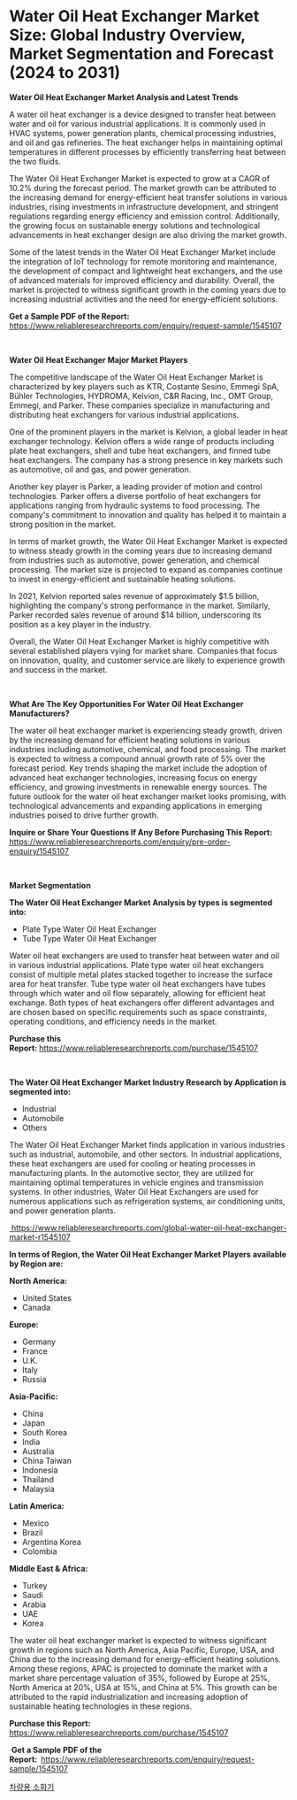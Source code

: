 <p><h1>Water Oil Heat Exchanger Market Size: Global Industry Overview, Market Segmentation and Forecast (2024 to 2031)</h1></p><p><strong>Water Oil Heat Exchanger Market Analysis and Latest Trends</strong></p>
<p><p>A water oil heat exchanger is a device designed to transfer heat between water and oil for various industrial applications. It is commonly used in HVAC systems, power generation plants, chemical processing industries, and oil and gas refineries. The heat exchanger helps in maintaining optimal temperatures in different processes by efficiently transferring heat between the two fluids.</p><p>The Water Oil Heat Exchanger Market is expected to grow at a CAGR of 10.2% during the forecast period. The market growth can be attributed to the increasing demand for energy-efficient heat transfer solutions in various industries, rising investments in infrastructure development, and stringent regulations regarding energy efficiency and emission control. Additionally, the growing focus on sustainable energy solutions and technological advancements in heat exchanger design are also driving the market growth.</p><p>Some of the latest trends in the Water Oil Heat Exchanger Market include the integration of IoT technology for remote monitoring and maintenance, the development of compact and lightweight heat exchangers, and the use of advanced materials for improved efficiency and durability. Overall, the market is projected to witness significant growth in the coming years due to increasing industrial activities and the need for energy-efficient solutions.</p></p>
<p><strong>Get a Sample PDF of the Report:&nbsp;</strong> <a href="https://www.reliableresearchreports.com/enquiry/request-sample/1545107">https://www.reliableresearchreports.com/enquiry/request-sample/1545107</a></p>
<p>&nbsp;</p>
<p><strong>Water Oil Heat Exchanger Major Market Players</strong></p>
<p><p>The competitive landscape of the Water Oil Heat Exchanger Market is characterized by key players such as KTR, Costante Sesino, Emmegi SpA, Bühler Technologies, HYDROMA, Kelvion, C&R Racing, Inc., OMT Group, Emmegi, and Parker. These companies specialize in manufacturing and distributing heat exchangers for various industrial applications.</p><p>One of the prominent players in the market is Kelvion, a global leader in heat exchanger technology. Kelvion offers a wide range of products including plate heat exchangers, shell and tube heat exchangers, and finned tube heat exchangers. The company has a strong presence in key markets such as automotive, oil and gas, and power generation.</p><p>Another key player is Parker, a leading provider of motion and control technologies. Parker offers a diverse portfolio of heat exchangers for applications ranging from hydraulic systems to food processing. The company's commitment to innovation and quality has helped it to maintain a strong position in the market.</p><p>In terms of market growth, the Water Oil Heat Exchanger Market is expected to witness steady growth in the coming years due to increasing demand from industries such as automotive, power generation, and chemical processing. The market size is projected to expand as companies continue to invest in energy-efficient and sustainable heating solutions.</p><p>In 2021, Kelvion reported sales revenue of approximately $1.5 billion, highlighting the company's strong performance in the market. Similarly, Parker recorded sales revenue of around $14 billion, underscoring its position as a key player in the industry.</p><p>Overall, the Water Oil Heat Exchanger Market is highly competitive with several established players vying for market share. Companies that focus on innovation, quality, and customer service are likely to experience growth and success in the market.</p></p>
<p>&nbsp;</p>
<p><strong>What Are The Key Opportunities For Water Oil Heat Exchanger Manufacturers?</strong></p>
<p><p>The water oil heat exchanger market is experiencing steady growth, driven by the increasing demand for efficient heating solutions in various industries including automotive, chemical, and food processing. The market is expected to witness a compound annual growth rate of 5% over the forecast period. Key trends shaping the market include the adoption of advanced heat exchanger technologies, increasing focus on energy efficiency, and growing investments in renewable energy sources. The future outlook for the water oil heat exchanger market looks promising, with technological advancements and expanding applications in emerging industries poised to drive further growth.</p></p>
<p><strong>Inquire or Share Your Questions If Any Before Purchasing This Report:</strong> <a href="https://www.reliableresearchreports.com/enquiry/pre-order-enquiry/1545107">https://www.reliableresearchreports.com/enquiry/pre-order-enquiry/1545107</a></p>
<p>&nbsp;</p>
<p><strong>Market Segmentation</strong></p>
<p><strong>The Water Oil Heat Exchanger Market Analysis by types is segmented into:</strong></p>
<p><ul><li>Plate Type Water Oil Heat Exchanger</li><li>Tube Type Water Oil Heat Exchanger</li></ul></p>
<p><p>Water oil heat exchangers are used to transfer heat between water and oil in various industrial applications. Plate type water oil heat exchangers consist of multiple metal plates stacked together to increase the surface area for heat transfer. Tube type water oil heat exchangers have tubes through which water and oil flow separately, allowing for efficient heat exchange. Both types of heat exchangers offer different advantages and are chosen based on specific requirements such as space constraints, operating conditions, and efficiency needs in the market.</p></p>
<p><strong>Purchase this Report:&nbsp;</strong><a href="https://www.reliableresearchreports.com/purchase/1545107">https://www.reliableresearchreports.com/purchase/1545107</a></p>
<p>&nbsp;</p>
<p><strong>The Water Oil Heat Exchanger Market Industry Research by Application is segmented into:</strong></p>
<p><ul><li>Industrial</li><li>Automobile</li><li>Others</li></ul></p>
<p><p>The Water Oil Heat Exchanger Market finds application in various industries such as industrial, automobile, and other sectors. In industrial applications, these heat exchangers are used for cooling or heating processes in manufacturing plants. In the automotive sector, they are utilized for maintaining optimal temperatures in vehicle engines and transmission systems. In other industries, Water Oil Heat Exchangers are used for numerous applications such as refrigeration systems, air conditioning units, and power generation plants.</p></p>
<p><a href="https://www.reliableresearchreports.com/global-water-oil-heat-exchanger-market-r1545107">&nbsp;https://www.reliableresearchreports.com/global-water-oil-heat-exchanger-market-r1545107</a></p>
<p><strong>In terms of Region, the Water Oil Heat Exchanger Market Players available by Region are:</strong></p>
<p>
    <p> <strong> North America: </strong>
        <ul>
            <li>United States</li>
            <li>Canada</li>
        </ul>
        </p> 
    <p> <strong> Europe: </strong>
        <ul>
            <li>Germany</li>
            <li>France</li>
            <li>U.K.</li>
            <li>Italy</li>
            <li>Russia</li>
        </ul>
        </p> 
    <p> <strong> Asia-Pacific: </strong>
        <ul>
            <li>China</li>
            <li>Japan</li>
            <li>South Korea</li>
            <li>India</li>
            <li>Australia</li>
            <li>China Taiwan</li>
            <li>Indonesia</li>
            <li>Thailand</li>
            <li>Malaysia</li>
        </ul>
        </p> 
    <p> <strong> Latin America: </strong>
        <ul>
            <li>Mexico</li>
            <li>Brazil</li>
            <li>Argentina Korea</li>
            <li>Colombia</li>
        </ul>
        </p> 
    <p> <strong> Middle East & Africa: </strong>
        <ul>
            <li>Turkey</li>
            <li>Saudi</li>
            <li>Arabia</li>
            <li>UAE</li>
            <li>Korea</li>
        </ul>
    </p>
    </p>
<p><p>The water oil heat exchanger market is expected to witness significant growth in regions such as North America, Asia Pacific, Europe, USA, and China due to the increasing demand for energy-efficient heating solutions. Among these regions, APAC is projected to dominate the market with a market share percentage valuation of 35%, followed by Europe at 25%, North America at 20%, USA at 15%, and China at 5%. This growth can be attributed to the rapid industrialization and increasing adoption of sustainable heating technologies in these regions.</p></p>
<p><strong>Purchase this Report: </strong><a href="https://www.reliableresearchreports.com/purchase/1545107">https://www.reliableresearchreports.com/purchase/1545107</a></p>
<p>&nbsp;<strong>Get a Sample PDF of the Report:&nbsp;&nbsp;</strong><a href="https://www.reliableresearchreports.com/enquiry/request-sample/1545107">https://www.reliableresearchreports.com/enquiry/request-sample/1545107</a></p>
<p><strong></strong></p>
<p><p><a href="https://github.com/lzrvbyqzftro57/Market-Research-Report-List-1/blob/main/376327925818.md">차량용 소화기</a></p></p>